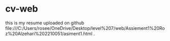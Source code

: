 # cv-web
this is my resume uploaded on github
file:///C:/Users/rosee/OneDrive/Desktop/level%207/web/Assiement1%20Roz%20Alzehari%202210051/asiment1.html
.
